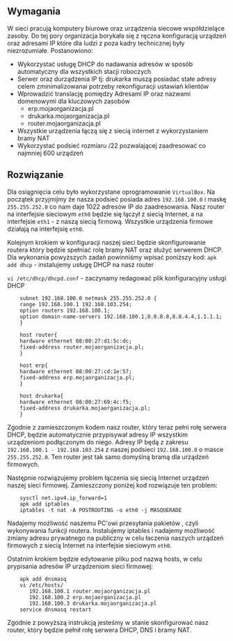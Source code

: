 ## Wymagania

W sieci pracują komputery biurowe oraz urządzenia siecowe współdzielące zasoby. Do tej pory organizacja borykała się z ręczna konfiguracją urządzeń oraz adresami IP które dla ludzi z poza kadry technicznej były niezrozumiałe. Postanowiono:

* Wykorzystać usługę DHCP do nadawania adresów w sposób automatyczny dla wszystkich stacji roboczych
* Serwer oraz durządzenia IP tj: drukarka muszą posiadać stałe adresy celem zminimalizowanai potrzeby rekonfiguracji ustawiań klientów
* Wprowadzić translację pomiędzy Adresami IP oraz nazwami domenowymi dla kluczowych zasobów
   - erp.mojaorganizacja.pl
   - drukarka.mojaorganizacja.pl
   - router.mojaorganizacja.pl
* Wszystkie urządzenia łączą się z siecią internet z wykorzystaniem bramy NAT
* Wykorzystać podsieć rozmiaru /22 pozwalającej zaadresować co najmniej 600 urządzeń

## Rozwiązanie

Dla osiągnięcia celu było wykorzystane oprogramowanie `VirtualBox`.
Na początek przyjmijmy że nasza podsieć posiada adres `192.168.100.0` i maskę `255.255.252.0` co nam daje 1022 adresów IP do zaadresowania. 
Nasz router na interfejsie sieciowym `eth0` będzie się łączył z siecią Internet, a na interfejsie `eth1` - z naszą siecią firmową.
Wszystkie urządzenia firmowe działają na interfejsię `eth0`.

Kolejnym krokiem w konfiguracji naszej sieci będzie skonfigurowanie routera który będzie spełniać rolę bramy NAT oraz służyć serwerem DHCP. Dla wykonania powyższych zadań powinniśmy wpisać poniższy kod:
`apk add dhcp`   - instalujemy usługę DHCP na nasz router

`vi /etc/dhcp/dhcpd.conf`  - zaczynamy redagować plik konfiguracyjny usługi DHCP

``` 
    subnet 192.168.100.0 netmask 255.255.252.0 {
    range 192.168.100.1 192.168.103.254;
    option routers 192.168.100.1;
    option domain-name-servers 192.168.100.1,8.8.8.8,8.8.4.4,1.1.1.1;
    }
    
    host router{
    hardware ethernet 08:00:27:d1:5c:dc;
    fixed-address router.mojaorganizacja.pl;
    }
    
    host erp{
    hardware ethernet 08:00:27:cd:1e:57;
    fixed-address erp.mojaorganizacja.pl;
    }
    
    host drukarka{
    hardware ethernet 08:00:27:69:4c:f5;
    fixed-address drukarka.mojaorganizacja.pl;
    }
```

Zgodnie z zamieszczonym kodem nasz router, który teraz pełni rołę serwera DHCP, będzie automatycznie przypisywał adresy IP wszystkim urządzeniom podłączonym do niego.
Adresy IP będą z zakresu `192.168.100.1 - 192.168.103.254` z naszej podsieci `192.168.100.0` o masce `255.255.252.0`. Ten router jest tak samo domyślną bramą dla urządzeń firmowych.

Następnie rozwiązujemy problem łączenia się siecią Internet urządzeń naszej sieci firmowej. Zamieszczony poniżej kod rozwiązuje ten problem:
``` 
    sysctl net.ipv4.ip_forward=1
    apk add iptables
    iptables -t nat -A POSTROUTING -o eth0 -j MASQUERADE
```
Nadajemy możliwość naszemu PC'owi przesyłania pakietów , czyli wykonywania funkcji routera. Instalujemy iptables i nadajemy możliwość zmiany adresu prywatnego na publiczny w celu łaczenia naszych urządzeń firmowych z siecią Internet na interfejsie sieciowym `eth0`.


Ostatnim krokiem będzie edytowanie pliku pod nazwą hosts, w celu prypisania adresów IP urządzeniom sieci firmowej:

```
    apk add dnsmasq
    vi /etc/hosts/
       192.168.100.1 router.mojaorganizacja.pl
       192.168.100.2 erp.mojaorganizacja.pl
       192.168.100.3 drukarka.mojaorganizacja.pl
    service dnsmasq restart
```

Zgodnie z powyższą instrukcją jesteśmy w stanie skonfigurować nasz router, który będzie pełnił rołę serwera DHCP, DNS i bramy NAT.
